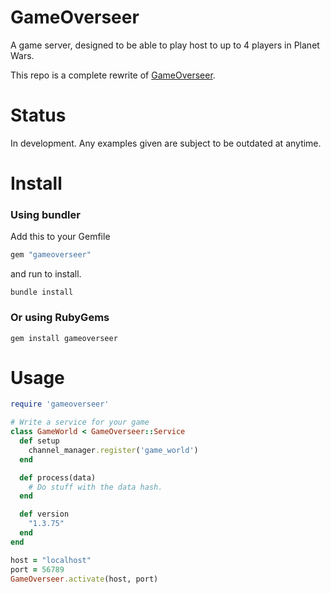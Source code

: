 # GameOverseer
A game server, designed to be able to play host to up to 4 players in Planet Wars.

This repo is a complete rewrite of  [GameOverseer](https://github.com/cyberarm/gameoverseer).

# Status
In development.
Any examples given are subject to be outdated at anytime.

# Install
### Using bundler
Add this to your Gemfile
``` ruby
gem "gameoverseer"
```
and run to install.
```
bundle install
```

### Or using RubyGems
```
gem install gameoverseer
```

# Usage
``` ruby
require 'gameoverseer'

# Write a service for your game
class GameWorld < GameOverseer::Service
  def setup
    channel_manager.register('game_world')
  end

  def process(data)
    # Do stuff with the data hash.
  end

  def version
    "1.3.75"
  end
end

host = "localhost"
port = 56789
GameOverseer.activate(host, port)
```
